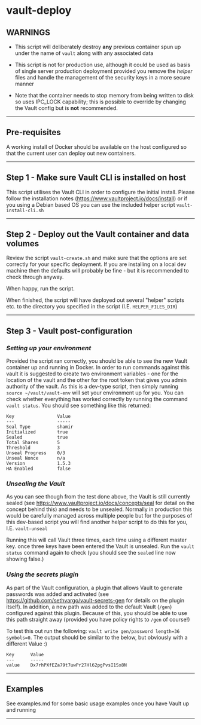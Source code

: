 # vault-deploy

## WARNINGS
- This script will deliberately destroy **any** previous container spun up under the name of `vault` along with any associated data

- This script is not for production use, although it could be used as basis of single server production deployment provided you remove the *helper* files and handle the management of the
security keys in a more secure manner

- Note that the container needs to stop memory from being written to disk so uses IPC_LOCK capability; this is possible to override by changing the Vault config but is **not** recommended.
___
## Pre-requisites
A working install of Docker should be available on the host configured so that the current user can deploy out new containers.

___
## Step 1 - Make sure Vault CLI is installed on host
This script utilises the Vault CLI in order to configure the initial install. Please follow the installation notes (https://www.vaultproject.io/docs/install) or if you using a Debian based OS you can use the included helper script `vault-install-cli.sh`

___
## Step 2 - Deploy out the Vault container and data volumes
Review the script `vault-create.sh` and make sure that the options are set correctly for your specific deployment. If you are installing on a local dev machine then the defaults will probably be fine - but it is recommended to check through anyway.

When happy, run the script.

When finished, the script will have deployed out several "helper" scripts etc. to the directory you specified in the script (I.E. `HELPER_FILES_DIR`)

___
## Step 3 -  Vault post-configuration
### *Setting up your environment*
Provided the script ran correctly, you should be able to see the new Vault container up and running in Docker. In order to run commands against this vault it is suggested to create two environment variables - one for the location of the vault and the other for the root token that gives you admin authority of the vault. 
As this is a dev-type script, then simply running `source ~/vault/vault-env` will set your environment up for you. You can check whether everything has worked correctly by running the command `vault status`. You should see something like this returned:
```
Key                Value
---                -----
Seal Type          shamir
Initialized        true
Sealed             true
Total Shares       5
Threshold          3
Unseal Progress    0/3
Unseal Nonce       n/a
Version            1.5.3
HA Enabled         false
```

### *Unsealing the Vault*
As you can see though from the test done above, the Vault is still currently sealed (see https://www.vaultproject.io/docs/concepts/seal for detail on the concept behind this) and needs to be unsealed. Normally in production this would be carefully managed across multiple people but for the purposes of this dev-based script you will find another helper script to do this for you, I.E. `vault-unseal`

Running this will call Vault three times, each time using a different master key. once three keys have been entered the Vault is unsealed. Run the `vault status` command again to check (you should see the `sealed` line now showing false.)

### *Using the secrets plugin*
As part of the Vault configuration, a plugin that allows Vault to generate passwords was added and activated (see https://github.com/sethvargo/vault-secrets-gen for details on the plugin itself). In addition, a new path was added to the default Vault (`/gen`) configured against this plugin. Because of this, you should be able to use this path straight away (provided you have policy rights to `/gen` of course!)

To test this out run the following: `vault write gen/password length=36 symbols=0`. The output should be similar to the below, but obviously with a different Value :)
```
Key      Value
---      -----
value    Dx7rhPXfEZa79t7uwPr27Hl62pgPvsI1Sx8N
```

___
## Examples

See examples.md for some basic usage examples once you have Vault up and running

___
